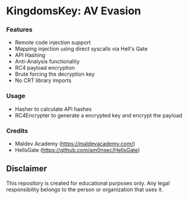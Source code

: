 # KingdomsKey: AV Evasion

### Features
* Remote code injection support
* Mapping injection using direct syscalls via Hell's Gate
* API Hashing
* Anti-Analysis functionality
* RC4 payload encryption
* Brute forcing the decryption key
* No CRT library imports

### Usage
* Hasher to calculate API hashes
* RC4Encrypter to generate a encrypted key and encrypt the payload
  
### Credits
* Maldev Academy (https://maldevacademy.com/)
* HellsGate (https://github.com/am0nsec/HellsGate)

## Disclaimer
This repository is created for educational purposes only. Any legal responsibility belongs to the person or organization that uses it.
